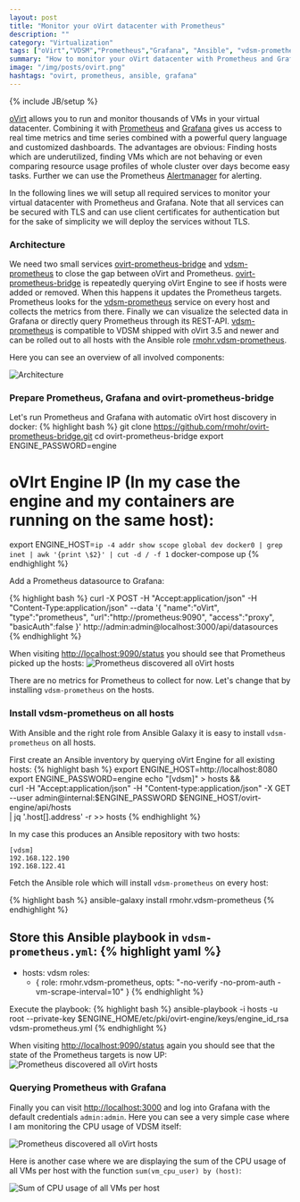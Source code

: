 ```yaml
---
layout: post
title: "Monitor your oVirt datacenter with Prometheus"
description: ""
category: "Virtualization"
tags: ["oVirt","VDSM","Prometheus","Grafana", "Ansible", "vdsm-prometheus"]
summary: "How to monitor your oVirt datacenter with Prometheus and Grafana."
image: "/img/posts/ovirt.png"
hashtags: "ovirt, prometheus, ansible, grafana"
---
```

{% include JB/setup %}

[oVirt](http://ovirt.org) allows you to run and monitor thousands of VMs in
your virtual datacenter. Combining it with [Prometheus](https://prometheus.io/)
and [Grafana](http://grafana.org/) gives us access to real time metrics and
time series combined with a powerful query language and customized dashboards.
The advantages are obvious: Finding hosts which are underutilized, finding VMs
which are not behaving or even comparing resource usage profiles of whole
cluster over days become easy tasks. Further we can use the Prometheus
[Alertmanager](https://prometheus.io/docs/alerting/alertmanager/) for alerting.

In the following lines we will setup all required services to monitor your
virtual datacenter with Prometheus and Grafana. Note that all services can be
secured with TLS and can use client certificates for authentication but for
the sake of simplicity we will deploy the services without TLS.

### Architecture
We need two small services
[ovirt-prometheus-bridge](https://github.com/rmohr/ovirt-prometheus-bridge) and
[vdsm-prometheus](https://github.com/rmohr/vdsm-prometheus) to close the gap
between oVirt and Prometheus.
[ovirt-prometheus-bridge](https://github.com/rmohr/ovirt-prometheus-bridge) is
repeatedly querying oVirt Engine to see if hosts were added or removed. When
this happens it updates the Prometheus targets. Prometheus looks for the
[vdsm-prometheus](https://github.com/rmohr/vdsm-prometheus) service on every
host and collects the metrics from there. Finally we can visualize the selected
data in Grafana or directly query Prometheus through its REST-API.
[vdsm-prometheus](https://github.com/rmohr/vdsm-prometheus) is compatible to
VDSM shipped with oVirt 3.5 and newer and can be rolled out to all hosts with
the Ansible role
[rmohr.vdsm-prometheus](https://galaxy.ansible.com/rmohr/vdsm-prometheus/).

Here you can see an overview of all involved components:
<div>
<img src="{{ site.url }}/img/posts/ovirt-host-monitoring-architecture.png" style="max-width: 50%;height: auto;display:block min-width:25em" alt="Architecture"> 
</div>

### Prepare Prometheus, Grafana and ovirt-prometheus-bridge
Let's run Prometheus and Grafana with automatic oVirt host discovery in docker:
{% highlight bash %}
git clone https://github.com/rmohr/ovirt-prometheus-bridge.git
cd ovirt-prometheus-bridge
export ENGINE_PASSWORD=engine
# oVIrt Engine IP (In my case the engine and my containers are running on the same host):
export ENGINE_HOST=`ip -4 addr show scope global dev docker0 | grep inet | awk '{print \$2}' | cut -d / -f 1`
docker-compose up
{% endhighlight %}

Add a Prometheus datasource to Grafana:

{% highlight bash %}
curl -X POST -H "Accept:application/json" -H "Content-Type:application/json" --data '{ "name":"oVirt", "type":"prometheus", "url":"http://prometheus:9090", "access":"proxy", "basicAuth":false }' http://admin:admin@localhost:3000/api/datasources
{% endhighlight %}

When visiting [http://localhost:9090/status](http://localhost:9090/status) you should see that Prometheus picked up the hosts:
<img src="{{ site.url }}/img/posts/prometheus-hosts-discovered.png" class="img-responsive" alt="Prometheus discovered all oVirt hosts"> 

There are no metrics for Prometheus to collect for now. Let's change that
by installing `vdsm-prometheus` on the hosts.

### Install vdsm-prometheus on all hosts
With Ansible and the right role from Ansible Galaxy it is easy to install `vdsm-prometheus` on all hosts.

First create an Ansible inventory by querying oVirt Engine for all existing hosts:
{% highlight bash %}
export ENGINE_HOST=http://localhost:8080
export ENGINE_PASSWORD=engine
echo "[vdsm]" > hosts && \
    curl -H "Accept:application/json" -H "Content-type:application/json" -X GET --user admin@internal:$ENGINE_PASSWORD $ENGINE_HOST/ovirt-engine/api/hosts \
    | jq '.host[].address' -r >> hosts
{% endhighlight %}

In my case this produces an Ansible repository with two hosts:

    [vdsm]
    192.168.122.190
    192.168.122.41

Fetch the Ansible role which will install `vdsm-prometheus` on every host:

{% highlight bash %}
ansible-galaxy install rmohr.vdsm-prometheus
{% endhighlight %}

Store this Ansible playbook in `vdsm-prometheus.yml`:
{% highlight yaml %}
---
- hosts: vdsm
  roles:
    - { role: rmohr.vdsm-prometheus, opts: "-no-verify -no-prom-auth -vm-scrape-interval=10" }
{% endhighlight %}

Execute the playbook:
{% highlight bash %}
ansible-playbook -i hosts -u root --private-key $ENGINE_HOME/etc/pki/ovirt-engine/keys/engine_id_rsa vdsm-prometheus.yml
{% endhighlight %}

When visiting [http://localhost:9090/status](http://localhost:9090/status)
again you should see that the state of the Prometheus targets is now UP:
<img src="{{ site.url }}/img/posts/vdsm-prometheus-hosts-up.png" class="img-responsive" alt="Prometheus discovered all oVirt hosts"> 

### Querying Prometheus with Grafana
Finally you can visit [http://localhost:3000](http://localhost:3000) and log
into Grafana with the default credentials `admin:admin`. Here you can see a
very simple case where I am monitoring the CPU usage of VDSM itself:

<img src="{{ site.url }}/img/posts/vdsm-prometheus-grafana.png" class="img-responsive" alt="Prometheus discovered all oVirt hosts"> 

Here is another case where we are displaying the sum of the CPU usage of all VMs per host with the function `sum(vm_cpu_user) by (host)`:

<img src="{{ site.url }}/img/posts/vm-cpu-usage-per-host.png" class="img-responsive" alt="Sum of CPU usage of all VMs per host"> 

